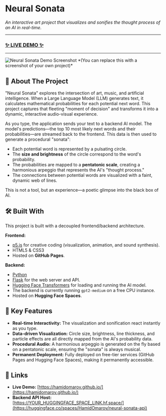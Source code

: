 # Neural Sonata

*An interactive art project that visualizes and sonifies the thought process of an AI in real-time.*

---

### [✨ LIVE DEMO ✨](https://hamidomarov.github.io/)

---

<img src="https://i.imgur.com/gKBCKqC.png" alt="Neural Sonata Demo Screenshot">
*(You can replace this with a screenshot of your own project)*

## 🎵 About The Project

"Neural Sonata" explores the intersection of art, music, and artificial intelligence. When a Large Language Model (LLM) generates text, it calculates mathematical probabilities for each potential next word. This project captures that fleeting "moment of decision" and transforms it into a dynamic, interactive audio-visual experience.

As you type, the application sends your text to a backend AI model. The model's predictions—the top 10 most likely next words and their probabilities—are streamed back to the frontend. This data is then used to generate a procedural "sonata":
* Each potential word is represented by a pulsating circle.
* The **size and brightness** of the circle correspond to the word's probability.
* The probabilities are mapped to a **pentatonic scale**, creating a harmonious arpeggio that represents the AI's "thought process."
* The connections between potential words are visualized with a faint, dynamic web of lines.

This is not a tool, but an experience—a poetic glimpse into the black box of AI.

## 🛠️ Built With

This project is built with a decoupled frontend/backend architecture.

**Frontend:**
* [p5.js](https://p5js.org/) for creative coding (visualization, animation, and sound synthesis).
* HTML5 & CSS3
* Hosted on **GitHub Pages**.

**Backend:**
* [Python](https://www.python.org/)
* [Flask](https://flask.palletsprojects.com/) for the web server and API.
* [Hugging Face Transformers](https://huggingface.co/docs/transformers/index) for loading and running the AI model.
* The backend is currently running `gpt2-medium` on a free CPU instance.
* Hosted on **Hugging Face Spaces**.

## 🚀 Key Features

* **Real-time Interactivity:** The visualization and sonification react instantly as you type.
* **Data-driven Visualization:** Circle size, brightness, line thickness, and particle effects are all directly mapped from the AI's probability data.
* **Procedural Audio:** A harmonious arpeggio is generated on the fly based on a pentatonic scale, ensuring the "sonata" is always musical.
* **Permanent Deployment:** Fully deployed on free-tier services (GitHub Pages and Hugging Face Spaces), making it permanently accessible.

## 🔗 Links

* **Live Demo:** [https://hamidomarov.github.io/](https://hamidomarov.github.io/)
* **Backend API Host:** [https://YOUR_HUGGINGFACE_SPACE_LINK.hf.space/](https://huggingface.co/spaces/HamidOmarov/neural-sonata-api)
